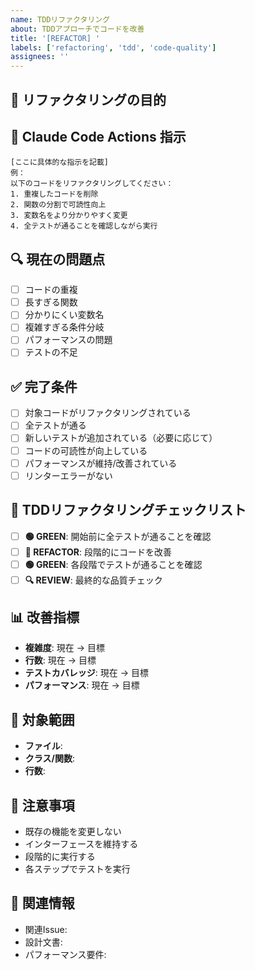 ```yaml
---
name: TDDリファクタリング
about: TDDアプローチでコードを改善
title: '[REFACTOR] '
labels: ['refactoring', 'tdd', 'code-quality']
assignees: ''
---
```


## 🎯 リファクタリングの目的
<!-- なぜリファクタリングが必要か、何を改善したいか -->

## 📝 Claude Code Actions 指示
<!-- Claude Code Actionsに送る具体的な指示を記述 -->

```
[ここに具体的な指示を記載]
例：
以下のコードをリファクタリングしてください：
1. 重複したコードを削除
2. 関数の分割で可読性向上
3. 変数名をより分かりやすく変更
4. 全テストが通ることを確認しながら実行
```

## 🔍 現在の問題点
<!-- 具体的な問題点をリストアップ -->
- [ ] コードの重複
- [ ] 長すぎる関数
- [ ] 分かりにくい変数名
- [ ] 複雑すぎる条件分岐
- [ ] パフォーマンスの問題
- [ ] テストの不足

## ✅ 完了条件
- [ ] 対象コードがリファクタリングされている
- [ ] 全テストが通る
- [ ] 新しいテストが追加されている（必要に応じて）
- [ ] コードの可読性が向上している
- [ ] パフォーマンスが維持/改善されている
- [ ] リンターエラーがない

## 🔄 TDDリファクタリングチェックリスト
- [ ] **🟢 GREEN**: 開始前に全テストが通ることを確認
- [ ] **🔵 REFACTOR**: 段階的にコードを改善
- [ ] **🟢 GREEN**: 各段階でテストが通ることを確認
- [ ] **🔍 REVIEW**: 最終的な品質チェック

## 📊 改善指標
<!-- 改善を測定する指標 -->
- **複雑度**: 現在 → 目標
- **行数**: 現在 → 目標  
- **テストカバレッジ**: 現在 → 目標
- **パフォーマンス**: 現在 → 目標

## 🎯 対象範囲
<!-- リファクタリング対象を明確に -->
- **ファイル**: 
- **クラス/関数**: 
- **行数**: 

## 🚨 注意事項
<!-- リファクタリング時の注意点 -->
- 既存の機能を変更しない
- インターフェースを維持する
- 段階的に実行する
- 各ステップでテストを実行

## 🔗 関連情報
- 関連Issue: 
- 設計文書: 
- パフォーマンス要件: 